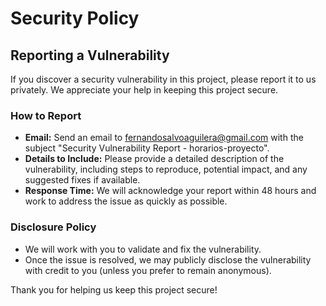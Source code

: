 # Security Policy

## Reporting a Vulnerability

If you discover a security vulnerability in this project, please report it to us privately. We appreciate your help in keeping this project secure.

### How to Report
- **Email:** Send an email to fernandosalvoaguilera@gmail.com with the subject "Security Vulnerability Report - horarios-proyecto".
- **Details to Include:** Please provide a detailed description of the vulnerability, including steps to reproduce, potential impact, and any suggested fixes if available.
- **Response Time:** We will acknowledge your report within 48 hours and work to address the issue as quickly as possible.

### Disclosure Policy
- We will work with you to validate and fix the vulnerability.
- Once the issue is resolved, we may publicly disclose the vulnerability with credit to you (unless you prefer to remain anonymous).

Thank you for helping us keep this project secure!
